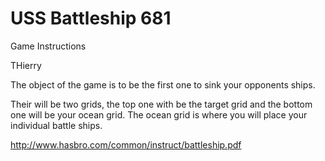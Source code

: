 USS Battleship 681
=============

Game Instructions

THierry

The object of the game is to be the first one to sink your opponents ships.

Their will be two grids, the top one with be the target grid and the bottom one will be your ocean grid. The ocean grid is where you will
place your individual battle ships. 

http://www.hasbro.com/common/instruct/battleship.pdf
